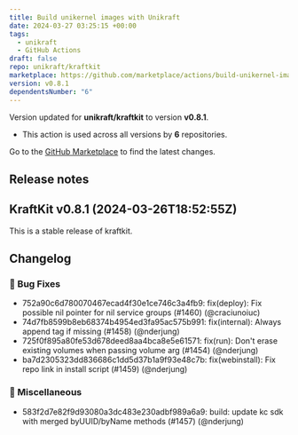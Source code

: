 ```yaml
---
title: Build unikernel images with Unikraft
date: 2024-03-27 03:25:15 +00:00
tags:
  - unikraft
  - GitHub Actions
draft: false
repo: unikraft/kraftkit
marketplace: https://github.com/marketplace/actions/build-unikernel-images-with-unikraft
version: v0.8.1
dependentsNumber: "6"
---
```



Version updated for **unikraft/kraftkit** to version **v0.8.1**.
- This action is used across all versions by **6** repositories.

Go to the [GitHub Marketplace](https://github.com/marketplace/actions/build-unikernel-images-with-unikraft) to find the latest changes.

## Release notes

## KraftKit v0.8.1 (2024-03-26T18:52:55Z)

This is a stable release of kraftkit.

## Changelog
### 🐛 Bug Fixes
* 752a90c6d780070467ecad4f30e1ce746c3a4fb9: fix(deploy): Fix possible nil pointer for nil service groups (#1460) (@craciunoiuc)
* 74d7fb8599b8eb68374b4954ed3fa95ac575b991: fix(internal): Always append tag if missing (#1458) (@nderjung)
* 725f0f895a80fe53d678deed8aa4bca8e5e61571: fix(run): Don't erase existing volumes when passing volume arg (#1454) (@nderjung)
* ba7d2305323dd836686c1dd5d37b1a9f93e48c7b: fix(webinstall): Fix repo link in install script (#1459) (@nderjung)
### 🐒 Miscellaneous
* 583f2d7e82f9d93080a3dc483e230adbf989a6a9: build: update kc sdk with merged byUUID/byName methods (#1457) (@nderjung)


